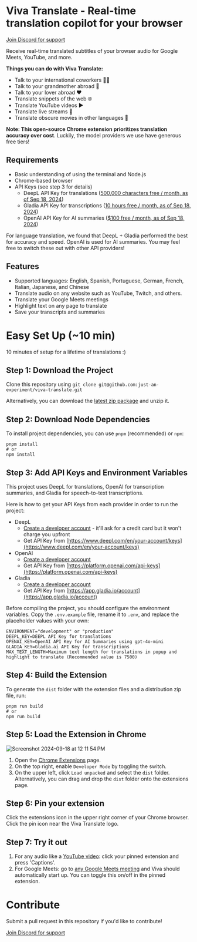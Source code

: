 # Viva Translate - Real-time translation copilot for your browser
[Join Discord for support](https://discord.gg/TRDrTESsK4)

Receive real-time translated subtitles of your browser audio for Google Meets, YouTube, and more.

**Things you can do with Viva Translate:**
- Talk to your international coworkers 🧑‍💻
- Talk to your grandmother abroad 💜
- Talk to your lover abroad ❤️
- Translate snippets of the web 🌐
- Translate YouTube videos ▶️
- Translate live streams 🦦
- Translate obscure movies in other languages 🎥

**Note: This open-source Chrome extension prioritizes translation accuracy over cost**. Luckily,  the model providers we use have generous free tiers! 

## Requirements
- Basic understanding of using the terminal and Node.js
- Chrome-based browser
- API Keys (see step 3 for details)
	- DeepL API Key for translations ([500,000 characters free / month, as of Sep 18, 2024](https://www.deepl.com/en/pro/change-plan#developer))
	- Gladia API Key for transcriptions ([10 hours free / month, as of Sep 18, 2024](https://www.gladia.io/pricing))
	- OpenAI API Key for AI summaries ([$100 free / month, as of Sep 18, 2024](https://platform.openai.com/docs/guides/rate-limits/usage-tiers?context=tier-free))

For language translation, we found that DeepL + Gladia performed the best for accuracy and speed. OpenAI is used for AI summaries. You may feel free to switch these out with other API providers! 
## Features
- Supported languages: English, Spanish, Portuguese, German, French, Italian, Japanese, and Chinese
- Translate audio on any website such as YouTube, Twitch, and others.
- Translate your Google Meets meetings
- Highlight text on any page to translate
- Save your transcripts and summaries

# Easy Set Up (~10 min)

10 minutes of setup for a lifetime of translations :) 

## Step 1: Download the Project

Clone this repository using `git clone git@github.com:just-an-experiment/viva-translate.git`

Alternatively, you can download the [latest zip package](https://github.com/just-an-experiment/viva-translate/releases/tag/1.0.0) and unzip it. 

## Step 2: Download Node Dependencies

To install project dependencies, you can use `pnpm` (recommended) or `npm`:

```
pnpm install
# or
npm install
```

## Step 3: Add API Keys and Environment Variables
This project uses DeepL for translations, OpenAI for transcription summaries, and Gladia for speech-to-text transcriptions. 

Here is how to get your API Keys from each provider in order to run the project:
- DeepL
	- [Create a developer account](https://www.deepl.com/en/pro/change-plan#developer) - it'll ask for a credit card but it won't charge you upfront
 	- Get API Key from [https://www.deepl.com/en/your-account/keys](https://www.deepl.com/en/your-account/keys)
- OpenAI
	- [Create a developer account](https://platform.openai.com/)
 	- Get API Key from [https://platform.openai.com/api-keys](https://platform.openai.com/api-keys)
- Gladia
	- [Create a developer account](https://app.gladia.io/)
 	- Get API Key from [https://app.gladia.io/account](https://app.gladia.io/account)


Before compiling the project, you should configure the environment variables. Copy the `.env.example` file, rename it to `.env`, and replace the placeholder values with your own:

```
ENVIRONMENT="development" or "production"
DEEPL_KEY=DEEPL API Key for translations
OPENAI_KEY=OpenAI API Key for AI Summaries using gpt-4o-mini
GLADIA_KEY=Gladia.ai API Key for transcriptions
MAX_TEXT_LENGTH=Maximum text length for translations in popup and highlight to translate (Recommended value is 7500)
```

## Step 4: Build the Extension

To generate the `dist` folder with the extension files and a distribution zip file, run:

```
pnpm run build
# or
npm run build
```

## Step 5: Load the Extension in Chrome

![Screenshot 2024-09-18 at 12 11 54 PM](https://github.com/user-attachments/assets/4315fd8b-d929-4c98-bb69-59a88c700e79)

1. Open the [Chrome Extensions](chrome://extensions/) page.
2. On the top right, enable `Developer Mode` by toggling the switch.
3. On the upper left, click `Load unpacked` and select the `dist` folder. Alternatively, you can drag and drop the `dist` folder onto the extensions page.

## Step 6: Pin your extension

Click the extensions icon in the upper right corner of your Chrome browser. Click the pin icon near the Viva Translate logo.

## Step 7: Try it out

1. For any audio like a [YouTube video]([url](https://www.youtube.com/watch?v=1waHlpKiNyY&list=PLkDaE6sCZn6Hn0vK8co82zjQtt3T2Nkqc)): click your pinned extension and press 'Captions'.
2. For Google Meets: go to [any Google Meets meeting](https://meet.new) and Viva should automatically start up. You can toggle this on/off in the pinned extension.

# Contribute

Submit a pull request in this repository if you'd like to contribute! 

[Join Discord for support](https://discord.gg/TRDrTESsK4)
